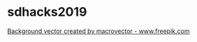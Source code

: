 # sdhacks2019
<a href="https://www.freepik.com/free-photos-vectors/background">Background vector created by macrovector - www.freepik.com</a>
